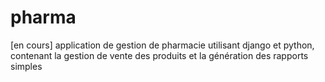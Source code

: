 # pharma
[en cours] application de gestion de pharmacie utilisant django et python, contenant la gestion de vente des produits et la génération des rapports simples
